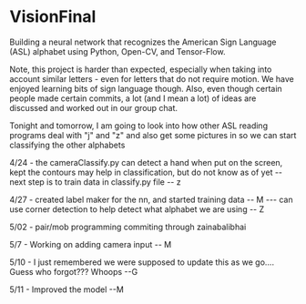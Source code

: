 # VisionFinal

Building a neural network that recognizes the American Sign Language (ASL) alphabet using Python, Open-CV, and Tensor-Flow.

Note, this project is harder than expected, especially when taking into account similar letters - even for letters that do not require motion. We have enjoyed learning bits of sign language though. Also, even though certain people made certain commits, a lot (and I mean a lot) of ideas are discussed and worked out in our group chat.

Tonight and tomorrow, I am going to look into how other ASL reading programs deal with "j" and "z" and also get some pictures in so we can start classifying the other alphabets

4/24 - the cameraClassify.py can detect a hand when put on the screen, kept the contours may help in classification, but do not know as of yet -- next step is to train data in classify.py file -- z

4/27 - created label maker for the nn, and started training data -- M
--- can use corner detection to help detect what alphabet we are using -- Z

5/02 - pair/mob programming commiting through zainabalibhai

5/7 - Working on adding camera input -- M

5/10 - I just remembered we were supposed to update this as we go.... Guess who forgot??? Whoops --G

5/11 - Improved the model --M
